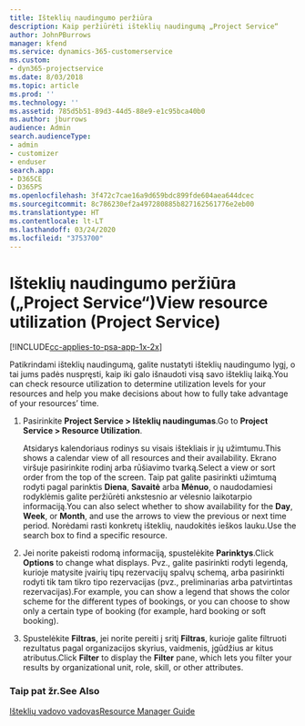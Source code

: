 ```yaml
---
title: Išteklių naudingumo peržiūra
description: Kaip peržiūrėti išteklių naudingumą „Project Service“
author: JohnPBurrows
manager: kfend
ms.service: dynamics-365-customerservice
ms.custom:
- dyn365-projectservice
ms.date: 8/03/2018
ms.topic: article
ms.prod: ''
ms.technology: ''
ms.assetid: 785d5b51-89d3-44d5-88e9-e1c95bca40b0
ms.author: jburrows
audience: Admin
search.audienceType:
- admin
- customizer
- enduser
search.app:
- D365CE
- D365PS
ms.openlocfilehash: 3f472c7cae16a9d659bdc899fde604aea644dcec
ms.sourcegitcommit: 8c786230ef2a497280885b827162561776e2eb00
ms.translationtype: HT
ms.contentlocale: lt-LT
ms.lasthandoff: 03/24/2020
ms.locfileid: "3753700"
---
```

# <a name="view-resource-utilization-project-service"></a><span data-ttu-id="8ec25-103">Išteklių naudingumo peržiūra („Project Service“)</span><span class="sxs-lookup"><span data-stu-id="8ec25-103">View resource utilization (Project Service)</span></span>

[!INCLUDE[cc-applies-to-psa-app-1x-2x](../includes/cc-applies-to-psa-app-1x-2x.md)]

<span data-ttu-id="8ec25-104">Patikrindami išteklių naudingumą, galite nustatyti išteklių naudingumo lygį, o tai jums padės nuspręsti, kaip iki galo išnaudoti visą savo išteklių laiką.</span><span class="sxs-lookup"><span data-stu-id="8ec25-104">You can check resource utilization to determine utilization levels for your resources and help you make decisions about how to fully take advantage of your resources’ time.</span></span>  
  
1. <span data-ttu-id="8ec25-105">Pasirinkite **Project Service > Išteklių naudingumas**.</span><span class="sxs-lookup"><span data-stu-id="8ec25-105">Go to **Project Service > Resource Utilization**.</span></span> 

     <span data-ttu-id="8ec25-106">Atsidarys kalendoriaus rodinys su visais ištekliais ir jų užimtumu.</span><span class="sxs-lookup"><span data-stu-id="8ec25-106">This shows a calendar view of all resources and their availability.</span></span> <span data-ttu-id="8ec25-107">Ekrano viršuje pasirinkite rodinį arba rūšiavimo tvarką.</span><span class="sxs-lookup"><span data-stu-id="8ec25-107">Select a view or sort order from the top of the screen.</span></span> <span data-ttu-id="8ec25-108">Taip pat galite pasirinkti užimtumą rodyti pagal parinktis **Diena**, **Savaitė** arba **Mėnuo**, o naudodamiesi rodyklėmis galite peržiūrėti ankstesnio ar vėlesnio laikotarpio informaciją.</span><span class="sxs-lookup"><span data-stu-id="8ec25-108">You can also select whether to show availability for the **Day**, **Week**, or **Month**, and use the arrows to view the previous or next time period.</span></span> <span data-ttu-id="8ec25-109">Norėdami rasti konkretų išteklių, naudokitės ieškos lauku.</span><span class="sxs-lookup"><span data-stu-id="8ec25-109">Use the search box to find a specific resource.</span></span>      
  
2. <span data-ttu-id="8ec25-110">Jei norite pakeisti rodomą informaciją, spustelėkite **Parinktys**.</span><span class="sxs-lookup"><span data-stu-id="8ec25-110">Click **Options** to change what displays.</span></span> <span data-ttu-id="8ec25-111">Pvz., galite pasirinkti rodyti legendą, kurioje matysite įvairių tipų rezervacijų spalvų schemą, arba pasirinkti rodyti tik tam tikro tipo rezervacijas (pvz., preliminarias arba patvirtintas rezervacijas).</span><span class="sxs-lookup"><span data-stu-id="8ec25-111">For example, you can show a legend that shows the color scheme for the different types of bookings, or you can choose to show only a certain type of booking (for example, hard booking or soft booking).</span></span>  

3. <span data-ttu-id="8ec25-112">Spustelėkite **Filtras**, jei norite pereiti į sritį **Filtras**, kurioje galite filtruoti rezultatus pagal organizacijos skyrius, vaidmenis, įgūdžius ar kitus atributus.</span><span class="sxs-lookup"><span data-stu-id="8ec25-112">Click **Filter** to display the **Filter** pane, which lets you filter your results by organizational unit, role, skill, or other attributes.</span></span>  
  
### <a name="see-also"></a><span data-ttu-id="8ec25-113">Taip pat žr.</span><span class="sxs-lookup"><span data-stu-id="8ec25-113">See Also</span></span>  
 [<span data-ttu-id="8ec25-114">Išteklių vadovo vadovas</span><span class="sxs-lookup"><span data-stu-id="8ec25-114">Resource Manager Guide</span></span>](../project-service/resource-manager-guide.md)
